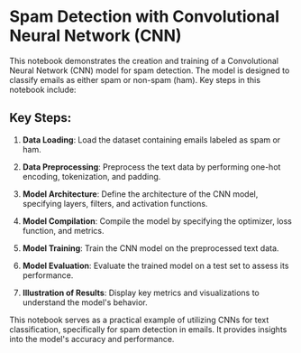 # Spam Detection with Convolutional Neural Network (CNN)

This notebook demonstrates the creation and training of a Convolutional Neural Network (CNN) model for spam detection. The model is designed to classify emails as either spam or non-spam (ham). Key steps in this notebook include:

## Key Steps:

1. **Data Loading**: Load the dataset containing emails labeled as spam or ham.

2. **Data Preprocessing**: Preprocess the text data by performing one-hot encoding, tokenization, and padding.

3. **Model Architecture**: Define the architecture of the CNN model, specifying layers, filters, and activation functions.

4. **Model Compilation**: Compile the model by specifying the optimizer, loss function, and metrics.

5. **Model Training**: Train the CNN model on the preprocessed text data.

6. **Model Evaluation**: Evaluate the trained model on a test set to assess its performance.

7. **Illustration of Results**: Display key metrics and visualizations to understand the model's behavior.

This notebook serves as a practical example of utilizing CNNs for text classification, specifically for spam detection in emails. It provides insights into the model's accuracy and performance.
